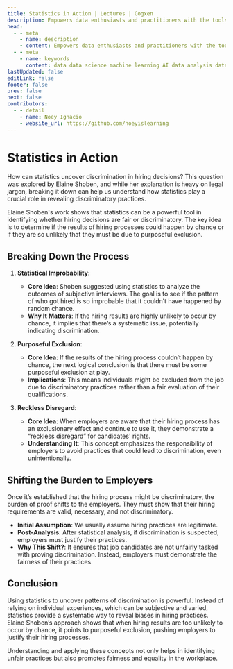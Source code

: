 ```yaml
---
title: Statistics in Action | Lectures | Cogxen
description: Empowers data enthusiasts and practitioners with the tools and knowledge to unlock the potential of data.
head:
  - - meta
    - name: description
    - content: Empowers data enthusiasts and practitioners with the tools and knowledge to unlock the potential of data.
  - - meta
    - name: keywords
      content: data data science machine learning AI data analysis data-driven data enthusiasts data practitioners
lastUpdated: false
editLink: false
footer: false
prev: false
next: false
contributors:
  - - detail
    - name: Noey Ignacio
    - website_url: https://github.com/noeyislearning
---
```


# Statistics in Action

How can statistics uncover discrimination in hiring decisions? This question was explored by Elaine Shoben, and while her explanation is heavy on legal jargon, breaking it down can help us understand how statistics play a crucial role in revealing discriminatory practices.

Elaine Shoben's work shows that statistics can be a powerful tool in identifying whether hiring decisions are fair or discriminatory. The key idea is to determine if the results of hiring processes could happen by chance or if they are so unlikely that they must be due to purposeful exclusion.

## Breaking Down the Process

1. **Statistical Improbability**:

   - **Core Idea**: Shoben suggested using statistics to analyze the outcomes of subjective interviews. The goal is to see if the pattern of who got hired is so improbable that it couldn’t have happened by random chance.
   - **Why It Matters**: If the hiring results are highly unlikely to occur by chance, it implies that there’s a systematic issue, potentially indicating discrimination.

2. **Purposeful Exclusion**:

   - **Core Idea**: If the results of the hiring process couldn’t happen by chance, the next logical conclusion is that there must be some purposeful exclusion at play.
   - **Implications**: This means individuals might be excluded from the job due to discriminatory practices rather than a fair evaluation of their qualifications.

3. **Reckless Disregard**:

   - **Core Idea**: When employers are aware that their hiring process has an exclusionary effect and continue to use it, they demonstrate a “reckless disregard” for candidates' rights.
   - **Understanding It**: This concept emphasizes the responsibility of employers to avoid practices that could lead to discrimination, even unintentionally.

## Shifting the Burden to Employers

Once it’s established that the hiring process might be discriminatory, the burden of proof shifts to the employers. They must show that their hiring requirements are valid, necessary, and not discriminatory.

- **Initial Assumption**: We usually assume hiring practices are legitimate.
- **Post-Analysis**: After statistical analysis, if discrimination is suspected, employers must justify their practices.
- **Why This Shift?**: It ensures that job candidates are not unfairly tasked with proving discrimination. Instead, employers must demonstrate the fairness of their practices.

## Conclusion

Using statistics to uncover patterns of discrimination is powerful. Instead of relying on individual experiences, which can be subjective and varied, statistics provide a systematic way to reveal biases in hiring practices. Elaine Shoben’s approach shows that when hiring results are too unlikely to occur by chance, it points to purposeful exclusion, pushing employers to justify their hiring processes.

Understanding and applying these concepts not only helps in identifying unfair practices but also promotes fairness and equality in the workplace.
